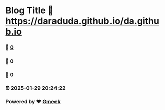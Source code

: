 # Blog Title :link: https://daraduda.github.io/da.github.io 
### :page_facing_up: [0](https://daraduda.github.io/da.github.io/tag.html) 
### :speech_balloon: 0 
### :hibiscus: 0 
### :alarm_clock: 2025-01-29 20:24:22 
### Powered by :heart: [Gmeek](https://github.com/Meekdai/Gmeek)
